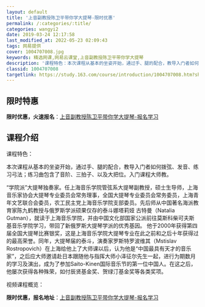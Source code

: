 ```yaml
---
layout: default
title: '上音副教授陈卫平带你学大提琴-限时优惠'
permalink: /:categories/:title/
categories: wangyi2
date: 2019-03-24 12:17:58
last_modified_at: 2022-05-23 02:09:43
tags: 网易提供
cover: 1004707008.jpg
keywords: 精选网课,网易云课堂,上音副教授陈卫平带你学大提琴
description: '课程特色：本次课程从基本的坐姿开始，通过手、腿的配合，教导入门者如何拨弦、发音、练习弓法；练习曲包含了音阶、三拍子、以及'
classid: 1004707008
targetlink: https://study.163.com/course/introduction/1004707008.htm?share=1&shareId=1025206652&utm_campaign=share&utm_medium=iphoneShare&utm_source=&utm_u=1025206652
---
```


## 限时特惠

**限时优惠，火速报名**：[上音副教授陈卫平带你学大提琴-报名学习](https://study.163.com/course/introduction/1004707008.htm?share=1&shareId=1025206652&utm_campaign=share&utm_medium=iphoneShare&utm_source=&utm_u=1025206652)

## 课程介绍

课程特色：

本次课程从基本的坐姿开始，通过手、腿的配合，教导入门者如何拨弦、发音、练习弓法；练习曲包含了音阶、三拍子、以及大把位。入门课程大师教。

“学院派”大提琴独奏家。任上海音乐学院管弦系大提琴副教授，硕士生导师，上海音乐家协会大提琴专业委员会常务理事，全国大提琴专业委员会常务委员，上海青年文艺联合会委员，农工民主党上海音乐学院支部委员。先后师从中国著名海派教育家陈九鹤教授与俄罗斯学派硕果仅存的泰斗娜塔莉娅 古特曼（Natalia Gutman），就读于上海音乐学院，并由中国文化部国家公派前往莫斯科柴可夫斯基音乐学院学习，带回了新俄罗斯大提琴学派的优秀基因。 他于2000年获得第四届全国大提琴比赛银奖，这是上海音乐学院大提琴专业在此之前和之后十年获得过的最高荣誉。同年，大提琴届的泰斗，演奏家罗斯特罗波维其（Mstislav Rostropovich）在上海给他上了大师课以后，认为他是“中国最具有天才的音乐家”，之后应大师邀请赴日本跟随他与指挥大师小泽征尔先生一起，进行为期数月的学习及演出，成为了参加Saito-Kinen国际音乐节的第一位中国人。在这之后，他屡次获得各种殊荣，如付辰贤基金奖、贺绿汀基金奖等各类奖项。

视频课程概览：

**限时优惠，报名地址**：[上音副教授陈卫平带你学大提琴-报名学习](https://study.163.com/course/introduction/1004707008.htm?share=1&shareId=1025206652&utm_campaign=share&utm_medium=iphoneShare&utm_source=&utm_u=1025206652)

